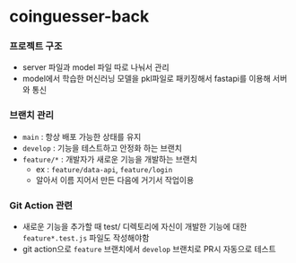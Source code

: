 # coinguesser-back

### 프로젝트 구조 
- server 파일과 model 파일 따로 나눠서 관리
- model에서 학습한 머신러닝 모델을 pkl파일로 패키징해서 fastapi를 이용해 서버와 통신


### 브랜치 관리
- `main` : 항상 배포 가능한 상태를 유지
- `develop` : 기능을 테스트하고 안정화 하는 브랜치
- `feature/*` : 개발자가 새로운 기능을 개발하는 브랜치
    - ex : `feature/data-api`, `feature/login`
    - 알아서 이름 지어서 만든 다음에 거기서 작업이용

### Git Action 관련
- 새로운 기능을 추가할 때 test/ 디렉토리에 자신이 개발한 기능에 대한 `feature*.test.js` 파일도 작성해야함
- git action으로 `feature` 브랜치에서 `develop` 브랜치로 PR시 자동으로 테스트
